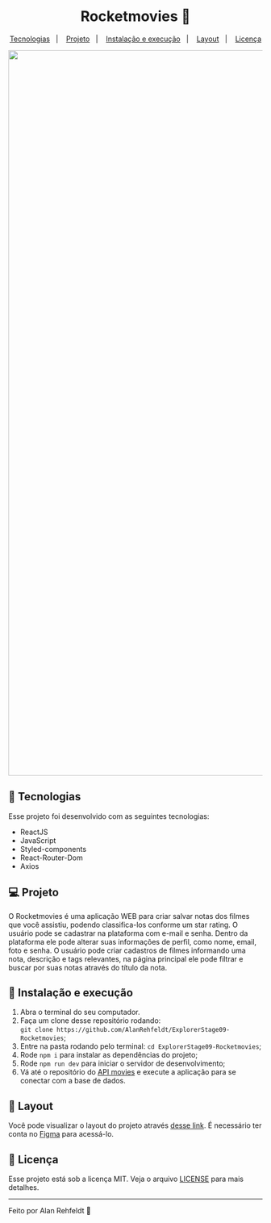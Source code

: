 <h1 align="center">
  Rocketmovies 🍿
</h1>

<p align="center">
  <a href="#-tecnologias">Tecnologias</a>&nbsp;&nbsp;&nbsp;|&nbsp;&nbsp;&nbsp;
  <a href="#-projeto">Projeto</a>&nbsp;&nbsp;&nbsp;|&nbsp;&nbsp;&nbsp;
  <a href="#-instalação-e-execução">Instalação e execução</a>&nbsp;&nbsp;&nbsp;|&nbsp;&nbsp;&nbsp;
  <a href="#-layout">Layout</a>&nbsp;&nbsp;&nbsp;|&nbsp;&nbsp;&nbsp;
  <a href="#memo-licença">Licença</a>
</p>

<p align="center">
  <img width="1439" alt="Captura de Tela 2023-01-23 às 20 52 35" src="https://user-images.githubusercontent.com/101195591/214178169-eb78b069-b898-4e43-a8e1-c7c4c3d1a71d.png">
</p>


## 🚀 Tecnologias

Esse projeto foi desenvolvido com as seguintes tecnologias:

- ReactJS
- JavaScript
- Styled-components
- React-Router-Dom
- Axios

## 💻 Projeto

O Rocketmovies é uma aplicação WEB para criar salvar notas dos filmes que você assistiu, podendo classifica-los conforme um star rating. O usuário pode se cadastrar na plataforma com e-mail e senha. Dentro da plataforma ele pode alterar suas informações de perfil, como nome, email, foto e senha. O usuário pode criar cadastros de filmes informando uma nota, descrição e tags relevantes, na página principal ele pode filtrar e buscar por suas notas através do título da nota.

## 🚀 Instalação e execução

1. Abra o terminal do seu computador. 
2. Faça um clone desse repositório rodando: <br> `git clone https://github.com/AlanRehfeldt/ExplorerStage09-Rocketmovies`;
3. Entre na pasta rodando pelo terminal: `cd ExplorerStage09-Rocketmovies`;
4. Rode `npm i` para instalar as dependências do projeto;
5. Rode `npm run dev` para iniciar o servidor de desenvolvimento;
6. Vá até o repositório do [API movies](https://github.com/AlanRehfeldt/ExplorerStage08-API_movies) e execute a aplicação para se conectar com a base de dados.

## 🔖 Layout

Você pode visualizar o layout do projeto através [desse link](https://www.figma.com/file/UObYagRzmvi5PY4HhmzEHM/RocketMovies/duplicate?node-id=0%3A1). É necessário ter conta no [Figma](https://figma.com) para acessá-lo.

## :memo: Licença

Esse projeto está sob a licença MIT. Veja o arquivo [LICENSE](LICENSE.md) para mais detalhes.

---

Feito por Alan Rehfeldt :wave: 
